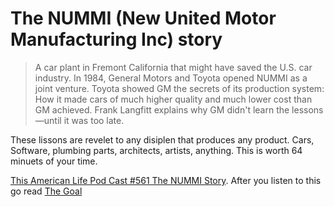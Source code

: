 # The NUMMI (New United Motor Manufacturing Inc) story

>A car plant in Fremont California that might have saved the U.S. car industry. In 1984, General Motors and 
>Toyota opened NUMMI as a joint venture. Toyota showed GM the secrets of its production system: How it made 
>cars of much higher quality and much lower cost than GM achieved. Frank Langfitt explains why GM didn't learn 
>the lessons—until it was too late.

These lissons are revelet to any disiplen that produces any product. Cars, Software, plumbing parts, architects, artists, anything.
This is worth 64 minuets of your time.

[This American Life Pod Cast #561 The NUMMI Story](https://www.thisamericanlife.org/561/nummi-2015).
After you listen to this go read [The Goal](../books/the_goal.md)